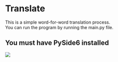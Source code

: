 # Translate
This is a simple word-for-word translation process.\
You can run the program by running the main.py file.

## You must have PySide6 installed

![](1111)